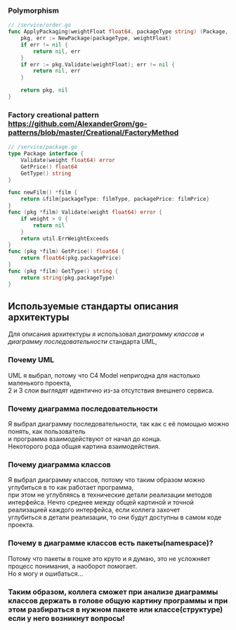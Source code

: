 ### Polymorphism
```go
// /service/order.go
func ApplyPackaging(weightFloat float64, packageType string) (Package, error) {
	pkg, err := NewPackage(packageType, weightFloat)
	if err != nil {
		return nil, err
	}
	if err := pkg.Validate(weightFloat); err != nil {
		return nil, err
	}

	return pkg, nil
}
```

### Factory creational pattern https://github.com/AlexanderGrom/go-patterns/blob/master/Creational/FactoryMethod
```go
// /service/package.go
type Package interface {
	Validate(weight float64) error
	GetPrice() float64
	GetType() string
}

func newFilm() *film {
	return &film{packageType: filmType, packagePrice: filmPrice}
}
func (pkg *film) Validate(weight float64) error {
	if weight > 0 {
		return nil
	}
	return util.ErrWeightExceeds
}
func (pkg *film) GetPrice() float64 {
	return float64(pkg.packagePrice)
}
func (pkg *film) GetType() string {
	return string(pkg.packageType)
}
```

## Используемые стандарты описания архитектуры
Для описания архитектуры я использовал *диаграмму классов* и  
*диаграмму последовательности* стандарта UML,

### Почему UML
UML я выбрал, потому что C4 Model непригодна для настолько маленького проекта,  
2 и 3 слои выглядят идентично из-за отсутствия внешнего сервиса.


### Почему диаграмма последовательности
Я выбрал диаграмму последовательности, так как с её помощью можно понять, как пользователь  
и программа взаимодействуют от начал до конца.  
Некоторого рода общая картина взаимодействия.


### Почему диаграмма классов
Я выбрал диаграмму классов, потому что таким образом можно углубиться в то как работает программа,  
при этом не углубляясь в технические детали реализации методов интерфейса.
Нечто среднее между общей картиной и точной реализацией каждого интерфейса, если коллега захочет  
углубиться в детали реализации, то они будут доступны в самом коде проекта.

### Почему в диаграмме классов есть пакеты(namespace)?
Потому что пакеты в гошке это круто и я думаю, это не усложняет процесс понимания, а наоборот помогает.  
Но я могу и ошибаться...

### Таким образом, коллега сможет при анализе диаграммы классов держать в голове общую картину программы и при этом разбираться в нужном пакете или классе(структуре) если у него возникнут вопросы!
